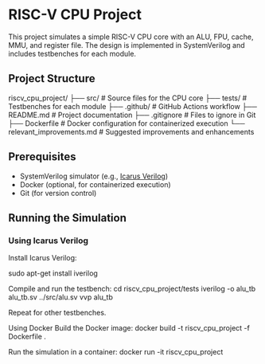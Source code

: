 # RISC-V CPU Project

This project simulates a simple RISC-V CPU core with an ALU, FPU, cache, MMU, and register file. The design is implemented in SystemVerilog and includes testbenches for each module.

## Project Structure
riscv_cpu_project/
├── src/ # Source files for the CPU core
├── tests/ # Testbenches for each module
├── .github/ # GitHub Actions workflow
├── README.md # Project documentation
├── .gitignore # Files to ignore in Git
├── Dockerfile # Docker configuration for containerized execution
└── relevant_improvements.md # Suggested improvements and enhancements

## Prerequisites

- SystemVerilog simulator (e.g., [Icarus Verilog](http://iverilog.icarus.com/))
- Docker (optional, for containerized execution)
- Git (for version control)

## Running the Simulation

### Using Icarus Verilog

Install Icarus Verilog:
   
   sudo apt-get install iverilog

Compile and run the testbench:
    cd riscv_cpu_project/tests
    iverilog -o alu_tb alu_tb.sv ../src/alu.sv
    vvp alu_tb

Repeat for other testbenches.

Using Docker
Build the Docker image:
    docker build -t riscv_cpu_project -f Dockerfile .

Run the simulation in a container:
    docker run -it riscv_cpu_project